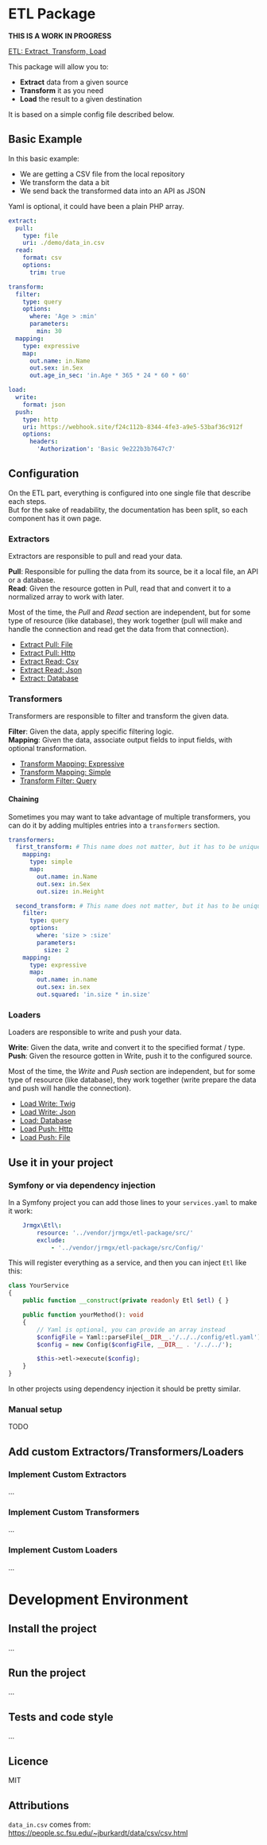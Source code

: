 # ETL Package

**THIS IS A WORK IN PROGRESS**

[ETL: Extract, Transform, Load](https://en.wikipedia.org/wiki/Extract,_transform,_load)

This package will allow you to:
- **Extract** data from a given source
- **Transform** it as you need
- **Load** the result to a given destination

It is based on a simple config file described below.

## Basic Example

In this basic example:
- We are getting a CSV file from the local repository
- We transform the data a bit
- We send back the transformed data into an API as JSON

Yaml is optional, it could have been a plain PHP array.

```yaml
extract:
  pull:
    type: file
    uri: ./demo/data_in.csv
  read:
    format: csv
    options:
      trim: true

transform:
  filter:
    type: query
    options:
      where: 'Age > :min'
      parameters:
        min: 30
  mapping:
    type: expressive
    map:
      out.name: in.Name
      out.sex: in.Sex
      out.age_in_sec: 'in.Age * 365 * 24 * 60 * 60'

load:
  write:
    format: json
  push:
    type: http
    uri: https://webhook.site/f24c112b-8344-4fe3-a9e5-53baf36c912f
    options:
      headers:
        'Authorization': 'Basic 9e222b3b7647c7'
```

## Configuration

On the ETL part, everything is configured into one single file that describe each steps.  
But for the sake of readability, the documentation has been split, so each component has it own page.

### Extractors

Extractors are responsible to pull and read your data.

**Pull**: Responsible for pulling the data from its source, be it a local file, an API or a database.  
**Read**: Given the resource gotten in Pull, read that and convert it to a normalized array to work with later.

Most of the time, the _Pull_ and _Read_ section are independent, but for some type of resource (like database),
they work together (pull will make and handle the connection and read get the data from that connection).

<!-- TOC Extract starts -->
 - [Extract Pull: File](documentation/extract_pull_file.md)
 - [Extract Pull: Http](documentation/extract_pull_http.md)
 - [Extract Read: Csv](documentation/extract_read_csv.md)
 - [Extract Read: Json](documentation/extract_read_json.md)
 - [Extract: Database](documentation/extract_database.md)
<!-- TOC Extract ends -->

### Transformers

Transformers are responsible to filter and transform the given data.

**Filter**: Given the data, apply specific filtering logic.  
**Mapping**: Given the data, associate output fields to input fields, with optional transformation.

<!-- TOC Transform starts -->
 - [Transform Mapping: Expressive](documentation/transform_mapping_expressive.md)
 - [Transform Mapping: Simple](documentation/transform_mapping_simple.md)
 - [Transform Filter: Query](documentation/transform_filter_query.md)
<!-- TOC Transform ends -->

#### Chaining

Sometimes you may want to take advantage of multiple transformers,
you can do it by adding multiples entries into a `transformers` section.

```yaml
transformers:
  first_transform: # This name does not matter, but it has to be unique
    mapping:
      type: simple
      map:
        out.name: in.Name
        out.sex: in.Sex
        out.size: in.Height

  second_transform: # This name does not matter, but it has to be unique
    filter:
      type: query
      options:
        where: 'size > :size'
        parameters:
          size: 2
    mapping:
      type: expressive
      map:
        out.name: in.name
        out.sex: in.sex
        out.squared: 'in.size * in.size'
```

### Loaders

Loaders are responsible to write and push your data.

**Write**: Given the data, write and convert it to the specified format / type.  
**Push**: Given the resource gotten in Write, push it to the configured source.

Most of the time, the _Write_ and _Push_ section are independent, but for some type of resource (like database),
they work together (write prepare the data and push will handle the connection).

<!-- TOC Load starts -->
 - [Load Write: Twig](documentation/load_write_twig.md)
 - [Load Write: Json](documentation/load_write_json.md)
 - [Load: Database](documentation/load_database.md)
 - [Load Push: Http](documentation/load_push_http.md)
 - [Load Push: File](documentation/load_push_file.md)
<!-- TOC Load ends -->

## Use it in your project

### Symfony or via dependency injection

In a Symfony project you can add those lines to your `services.yaml` to make it work:
```yaml
    Jrmgx\Etl\:
        resource: '../vendor/jrmgx/etl-package/src/'
        exclude:
            - '../vendor/jrmgx/etl-package/src/Config/'
```

This will register everything as a service, and then you can inject `Etl` like this:
```php
class YourService 
{
    public function __construct(private readonly Etl $etl) { }

    public function yourMethod(): void 
    {
        // Yaml is optional, you can provide an array instead
        $configFile = Yaml::parseFile(__DIR__.'/../../config/etl.yaml');
        $config = new Config($configFile, __DIR__ . '/../../');

        $this->etl->execute($config);
    }
}
```

In other projects using dependency injection it should be pretty similar.

### Manual setup

TODO

## Add custom Extractors/Transformers/Loaders

### Implement Custom Extractors

...

### Implement Custom Transformers

...

### Implement Custom Loaders

...

# Development Environment 

## Install the project

...

## Run the project

...

## Tests and code style

...

## Licence

MIT

## Attributions

`data_in.csv` comes from: https://people.sc.fsu.edu/~jburkardt/data/csv/csv.html
